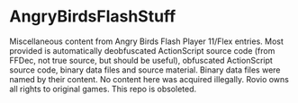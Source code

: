 # AngryBirdsFlashStuff
Miscellaneous content from Angry Birds Flash Player 11/Flex entries. Most provided is automatically deobfuscated ActionScript source code (from FFDec, not true source, but should be useful), obfuscated ActionScript source code, binary data files and source material. Binary data files were named by their content. No content here was acquired illegally. Rovio owns all rights to original games. This repo is obsoleted.
